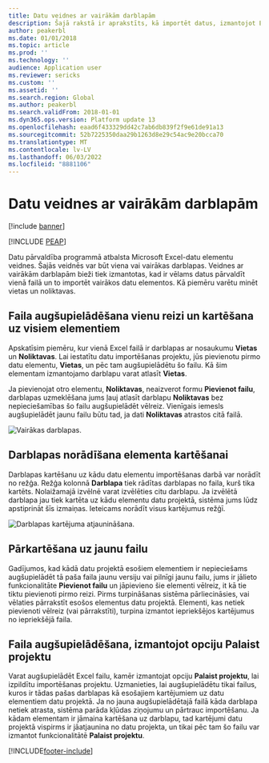 ```yaml
---
title: Datu veidnes ar vairākām darblapām
description: Šajā rakstā ir aprakstīts, kā importēt datus, izmantojot Excel datu elementu veidnes, finansēs un operācijās.
author: peakerbl
ms.date: 01/01/2018
ms.topic: article
ms.prod: ''
ms.technology: ''
audience: Application user
ms.reviewer: sericks
ms.custom: ''
ms.assetid: ''
ms.search.region: Global
ms.author: peakerbl
ms.search.validFrom: 2018-01-01
ms.dyn365.ops.version: Platform update 13
ms.openlocfilehash: eaad6f433329dd42c7ab6db839f2f9e61de91a13
ms.sourcegitcommit: 52b7225350daa29b1263d8e29c54ac9e20bcca70
ms.translationtype: MT
ms.contentlocale: lv-LV
ms.lasthandoff: 06/03/2022
ms.locfileid: "8881106"
---
```

# <a name="data-templates-with-multiple-worksheets"></a>Datu veidnes ar vairākām darblapām

[!include [banner](../includes/banner.md)]


[!INCLUDE [PEAP](../../../includes/peap-1.md)]

Datu pārvaldība programmā atbalsta Microsoft Excel-datu elementu veidnes. Šajās veidnēs var būt viena vai vairākas darblapas. Veidnes ar vairākām darblapām bieži tiek izmantotas, kad ir vēlams datus pārvaldīt vienā failā un to importēt vairākos datu elementos. Kā piemēru varētu minēt vietas un noliktavas.

## <a name="upload-a-file-once-and-map-it-to-all-entities"></a>Faila augšupielādēšana vienu reizi un kartēšana uz visiem elementiem
Apskatīsim piemēru, kur vienā Excel failā ir darblapas ar nosaukumu **Vietas** un **Noliktavas**. Lai iestatītu datu importēšanas projektu, jūs pievienotu pirmo datu elementu, **Vietas**, un pēc tam augšupielādētu šo failu. Kā šim elementam izmantojamo darblapu varat atlasīt **Vietas**.

Ja pievienojat otro elementu, **Noliktavas**, neaizverot formu **Pievienot failu**, darblapas uzmeklēšana jums ļauj atlasīt darblapu **Noliktavas** bez nepieciešamības šo failu augšupielādēt vēlreiz. Vienīgais iemesls augšupielādēt jaunu failu būtu tad, ja dati **Noliktavas** atrastos citā failā.

![Vairākas darblapas.](./media/AddFileMultipleWorkSheets.png)

## <a name="fix-worksheet-to-entity-mapping"></a>Darblapas norādīšana elementa kartēšanai

Darblapas kartēšanu uz kādu datu elementu importēšanas darbā var norādīt no režģa. Režģa kolonnā **Darblapa** tiek rādītas darblapas no faila, kurš tika kartēts. Nolaižamajā izvēlnē varat izvēlēties citu darblapu. Ja izvēlētā darblapa jau tiek kartēta uz kādu elementu datu projektā, sistēma jums lūdz apstiprināt šīs izmaiņas. Ieteicams norādīt visus kartējumus režģī.

![Darblapas kartējuma atjaunināšana.](./media/UpdateMappings.png)

## <a name="re-map-to-a-new-file"></a>Pārkartēšana uz jaunu failu

Gadījumos, kad kādā datu projektā esošiem elementiem ir nepieciešams augšupielādēt tā paša faila jaunu versiju vai pilnīgi jaunu failu, jums ir jālieto funkcionalitāte **Pievienot failu** un jāpievieno šie elementi vēlreiz, it kā tie tiktu pievienoti pirmo reizi. Pirms turpināšanas sistēma pārliecināsies, vai vēlaties pārrakstīt esošos elementus datu projektā. Elementi, kas netiek pievienoti vēlreiz (vai pārrakstīti), turpina izmantot iepriekšējos kartējumus no iepriekšējā faila.

## <a name="upload-a-file-using-run-project"></a>Faila augšupielādēšana, izmantojot opciju Palaist projektu

Varat augšupielādēt Excel failu, kamēr izmantojat opciju **Palaist projektu**, lai izpildītu importēšanas projektu. Uzmanieties, lai augšupielādētu tikai failus, kuros ir tādas pašas darblapas kā esošajiem kartējumiem uz datu elementiem datu projektā. Ja no jauna augšupielādētajā failā kāda darblapa netiek atrasta, sistēma parāda kļūdas ziņojumu un pārtrauc importēšanu. Ja kādam elementam ir jāmaina kartēšana uz darblapu, tad kartējumi datu projektā vispirms ir jāatjaunina no datu projekta, un tikai pēc tam šo failu var izmantot funkcionalitātē **Palaist projektu**.


[!INCLUDE[footer-include](../../../includes/footer-banner.md)]
